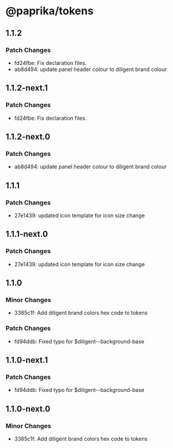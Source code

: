 # @paprika/tokens

## 1.1.2

### Patch Changes

- fd24fbe: Fix declaration files.
- ab8d494: update panel header colour to diligent brand colour

## 1.1.2-next.1

### Patch Changes

- fd24fbe: Fix declaration files.

## 1.1.2-next.0

### Patch Changes

- ab8d494: update panel header colour to diligent brand colour

## 1.1.1

### Patch Changes

- 27e1439: updated icon template for icon size change

## 1.1.1-next.0

### Patch Changes

- 27e1439: updated icon template for icon size change

## 1.1.0

### Minor Changes

- 3385c1f: Add diligent brand colors hex code to tokens

### Patch Changes

- fd94ddb: Fixed typo for \$diligent--background-base

## 1.1.0-next.1

### Patch Changes

- fd94ddb: Fixed typo for \$diligent--background-base

## 1.1.0-next.0

### Minor Changes

- 3385c1f: Add diligent brand colors hex code to tokens
